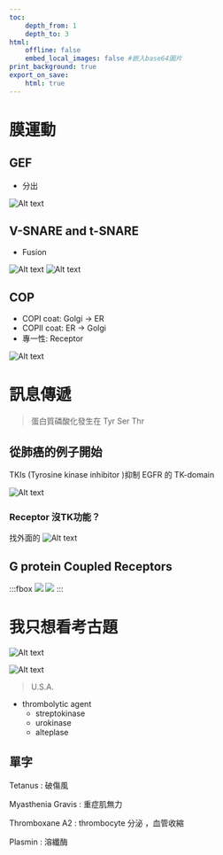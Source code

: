 ```yaml
---
toc:
    depth_from: 1
    depth_to: 3
html:
    offline: false
    embed_local_images: false #嵌入base64圖片
print_background: true
export_on_save:
    html: true
---
```

# 膜運動

## GEF 
- 分出

![Alt text](paste_src/image-6.png)

## V-SNARE and t-SNARE 
- Fusion 
  
![Alt text](paste_src/image-7.png)
![Alt text](paste_src/image-8.png)

## COP
- COPI coat: Golgi &rarr; ER 
- COPII coat: ER &rarr; Golgi
- 專一性: Receptor


![Alt text](paste_src/image-9.png)
# 訊息傳遞
>蛋白質磷酸化發生在 Tyr Ser Thr

## 從肺癌的例子開始
TKIs (Tyrosine kinase inhibitor )抑制 EGFR 的 TK-domain 

![Alt text](paste_src/image-13.png)

### Receptor 沒TK功能？
找外面的
![Alt text](paste_src/image-14.png)

## G protein Coupled Receptors
:::fbox
![](paste_src/image-15.png)
![](paste_src/image-16.png)
:::


# 我只想看考古題

![Alt text](paste_src/%E7%94%9F%E7%90%86.png)

![Alt text](paste_src/%E7%94%9F%E7%90%86-1.png)


>U.S.A.
- thrombolytic agent
  - streptokinase
  - urokinase
  - alteplase


## 單字 

Tetanus
: 破傷風

Myasthenia Gravis
: 重症肌無力

Thromboxane A2
: thrombocyte 分泌 ，血管收縮

Plasmin
: 溶纖酶
